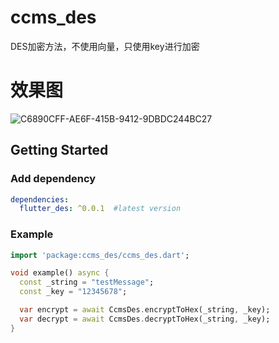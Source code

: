 # ccms_des

DES加密方法，不使用向量，只使用key进行加密

# 效果图
![C6890CFF-AE6F-415B-9412-9DBDC244BC27](https://user-images.githubusercontent.com/36223198/113258490-94291180-92fe-11eb-9ecb-41c3b9742897.png)


## Getting Started

### Add dependency

```yaml
dependencies:
  flutter_des: ^0.0.1  #latest version
```

### Example

```dart
import 'package:ccms_des/ccms_des.dart';

void example() async {
  const _string = "testMessage";
  const _key = "12345678";

  var encrypt = await CcmsDes.encryptToHex(_string, _key);
  var decrypt = await CcmsDes.decryptToHex(_string, _key);
}
```

